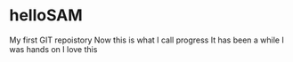 # helloSAM
My first GIT repoistory 
Now this is what I call progress 
It has been a while I was hands on
I love this
